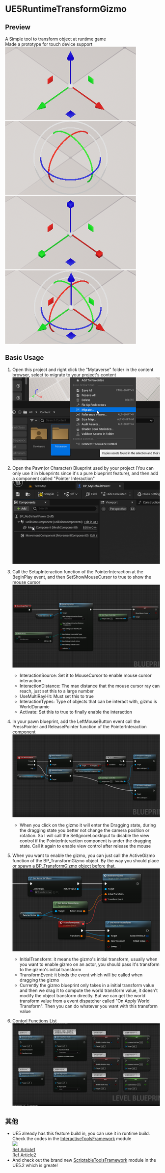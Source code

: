 # UE5RuntimeTransformGizmo

## Preview
A Simple tool to transform object at runtime game  
Made a prototype for touch device support  
![](Documentation/Images/visual_translate.png)  
![](Documentation/Images/visual_rotate.png)  
![](Documentation/Images/visual_scale.png)  
![](Documentation/Images/visual_combined.png)  


## Basic Usage
1. Open this project and right click the "Mytaverse" folder in the content browser, select to migrate to your project's content  
![](Documentation/Images/migrate_content.png)  

2. Open the Pawn(or Character) Blueprint used by your project (You can only use it in blueprints since it's a pure blueprint feature), and then add a component called "Pointer Interaction"  
![](Documentation/Images/add_component.gif)

3. Call the SetupInteraction function of the PointerInteraction at the BeginPlay event, and then SetShowMouseCursor to true to show the mouse cursor  
![](Documentation/Images/pawn_beginplay.png)
    - InteractionSource: Set it to MouseCursor to enable mouse cursor interaction
    - InteractionDistance: The max distance that the mouse cursor ray can reach, just set this to a large number
    - UseMultiRayHit: Must set this to true
    - InteractionTypes: Type of objects that can be interact with, gizmo is WorldDynamic
    - Activate: Set this to true to finally enable the interaction

4. In your pawn blueprint, add the LeftMouseButton event call the PressPointer and ReleasePointer function of the PointerInteraction component
![](Documentation/Images/mouse_click.png)
    - When you click on the gizmo it will enter the Dragging state, during the dragging state you better not change the camera position or rotation. So I will call the SetIgnoreLookInput to disable the view control if the PointerInteraction component is under the dragging state. Call it again to enable view control after release the mouse  

5. When you want to enable the gizmo, you can just call the ActiveGizmo function of the BP_TransformGizmo object. By the way you should place or spawn a BP_TransformGizmo object before that.  
![](Documentation/Images/activate_gizmo.png)  
    - InitialTransform: it means the gizmo's initial transform, usually when you want to enable gizmo on an actor, you should pass it's transform to the gizmo's initial transform
    - TransformEvent: it binds the event which will be called when dragging the gizmo
    - Currently the gizmo blueprint only takes in a initial transform value and then we drag it to compute the world transform value, it doesn't modify the object transform directly. But we can get the world transform value from a event dispatcher called "On Apply World Transform". Then you can do whatever you want with this transform value

6. Contorl Functions List
![](Documentation/Images/control_api.png)

## 其他
- UE5 already has this feature build in, you can use it in runtime build. Check the codes in the
[InteractiveToolsFramework](https://github.com/EpicGames/UnrealEngine/tree/release/Engine/Source/Runtime/InteractiveToolsFramework) module  
![](https://images.squarespace-cdn.com/content/v1/574f72911d07c08c97939643/1608324621401-5CLYGEIS5S5GF1CNNS0M/ToolsFrameworkDemo_Gizmo.png?format=300w)  
[Ref Article1](https://www.gradientspace.com/tutorials/2022/6/1/the-interactive-tools-framework-in-ue5)  
[Ref Article2](https://www.gradientspace.com/tutorials/2021/01/19/the-interactive-tools-framework-in-ue426)
- And check out the brand new [ScriptableToolsFramework](https://github.com/EpicGames/UnrealEngine/tree/407acc04a93f09ecb42c07c98b74fd00cc967100/Engine/Plugins/Experimental/ScriptableToolsFramework/Source/ScriptableToolsFramework) module in the UE5.2 which is greate!

